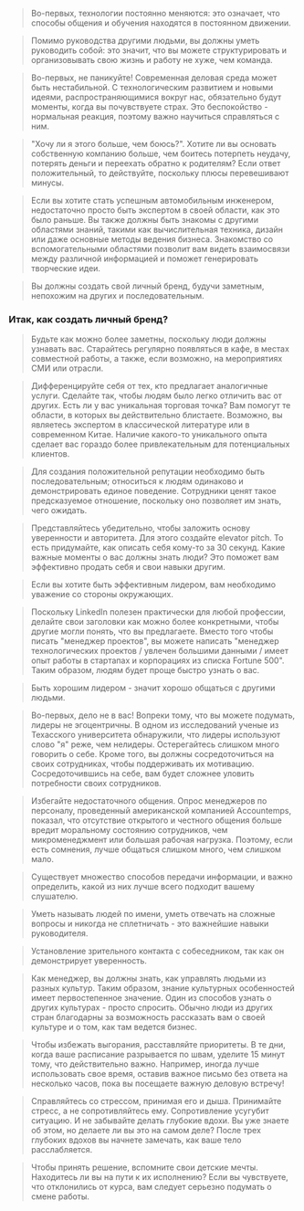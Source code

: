 >Во-первых, технологии постоянно меняются: это означает, что способы общения и обучения находятся в постоянном движении.

>Помимо руководства другими людьми, вы должны уметь руководить собой: это значит, что вы можете структурировать и организовывать свою жизнь и работу не хуже, чем команда.

>Во-первых, не паникуйте! Современная деловая среда может быть нестабильной. С технологическим развитием и новыми идеями, распространяющимися вокруг нас, обязательно будут моменты, когда вы почувствуете страх. Это беспокойство - нормальная реакция, поэтому важно научиться справляться с ним.

> "Хочу ли я этого больше, чем боюсь?". Хотите ли вы основать собственную компанию больше, чем боитесь потерпеть неудачу, потерять деньги и переехать обратно к родителям? Если ответ положительный, то действуйте, поскольку плюсы перевешивают минусы.

>Если вы хотите стать успешным автомобильным инженером, недостаточно просто быть экспертом в своей области, как это было раньше. Вы также должны быть знакомы с другими областями знаний, такими как вычислительная техника, дизайн или даже основные методы ведения бизнеса. Знакомство со вспомогательными областями позволит вам видеть взаимосвязи между различной информацией и поможет генерировать творческие идеи.

>Вы должны создать свой личный бренд, будучи заметным, непохожим на других и последовательным.

### Итак, как создать личный бренд?

>Будьте как можно более заметны, поскольку люди должны узнавать вас. Старайтесь регулярно появляться в кафе, в местах совместной работы, а также, если возможно, на мероприятиях СМИ или отрасли.

>Дифференцируйте себя от тех, кто предлагает аналогичные услуги. Сделайте так, чтобы людям было легко отличить вас от других. Есть ли у вас уникальная торговая точка? Вам помогут те области, в которых вы действительно блистаете. Возможно, вы являетесь экспертом в классической литературе или в современном Китае. Наличие какого-то уникального опыта сделает вас гораздо более привлекательным для потенциальных клиентов.

>Для создания положительной репутации необходимо быть последовательным; относиться к людям одинаково и демонстрировать единое поведение. Сотрудники ценят такое предсказуемое отношение, поскольку оно позволяет им знать, чего ожидать.

>Представляйтесь убедительно, чтобы заложить основу уверенности и авторитета. Для этого создайте elevator pitch. То есть придумайте, как описать себя кому-то за 30 секунд. Какие важные моменты о вас должны знать люди? Это поможет вам эффективно продать себя и свои навыки другим.

>Если вы хотите быть эффективным лидером, вам необходимо уважение со стороны окружающих.

>Поскольку LinkedIn полезен практически для любой профессии, делайте свои заголовки как можно более конкретными, чтобы другие могли понять, что вы предлагаете. Вместо того чтобы писать "менеджер проектов", вы можете написать "менеджер технологических проектов / увлечен большими данными / имеет опыт работы в стартапах и корпорациях из списка Fortune 500". Таким образом, людям будет проще быстро узнать о вас.

>Быть хорошим лидером - значит хорошо общаться с другими людьми.

>Во-первых, дело не в вас! Вопреки тому, что вы можете подумать, лидеры не эгоцентричны. В одном из исследований ученые из Техасского университета обнаружили, что лидеры используют слово "я" реже, чем нелидеры. Oстерегайтесь слишком много говорить о себе. Кроме того, вы должны сосредоточиться на своих сотрудниках, чтобы поддерживать их мотивацию. Сосредоточившись на себе, вам будет сложнее уловить потребности своих сотрудников.

>Избегайте недостаточного общения. Опрос менеджеров по персоналу, проведенный американской компанией Accountemps, показал, что отсутствие открытого и честного общения больше вредит моральному состоянию сотрудников, чем микроменеджмент или большая рабочая нагрузка. Поэтому, если есть сомнения, лучше общаться слишком много, чем слишком мало.

>Существует множество способов передачи информации, и важно определить, какой из них лучше всего подходит вашему слушателю.

>Уметь называть людей по имени, уметь отвечать на сложные вопросы и никогда не сплетничать - это важнейшие навыки руководителя.

>Установление зрительного контакта с собеседником, так как он демонстрирует уверенность.

>Как менеджер, вы должны знать, как управлять людьми из разных культур. Таким образом, знание культурных особенностей имеет первостепенное значение. Один из способов узнать о других культурах - просто спросить. Обычно люди из других стран благодарны за возможность рассказать вам о своей культуре и о том, как там ведется бизнес.

>Чтобы избежать выгорания, расставляйте приоритеты. В те дни, когда ваше расписание разрывается по швам, уделите 15 минут тому, что действительно важно. Например, иногда лучше использовать свое время, оставив важное письмо без ответа на несколько часов, пока вы посещаете важную деловую встречу!

>Справляйтесь со стрессом, принимая его и дыша. Принимайте стресс, а не сопротивляйтесь ему. Сопротивление усугубит ситуацию. И не забывайте делать глубокие вдохи. Вы уже знаете об этом, но делаете ли вы это на самом деле? После трех глубоких вдохов вы начнете замечать, как ваше тело расслабляется.

>Чтобы принять решение, вспомните свои детские мечты. Находитесь ли вы на пути к их исполнению? Если вы чувствуете, что отклонились от курса, вам следует серьезно подумать о смене работы.